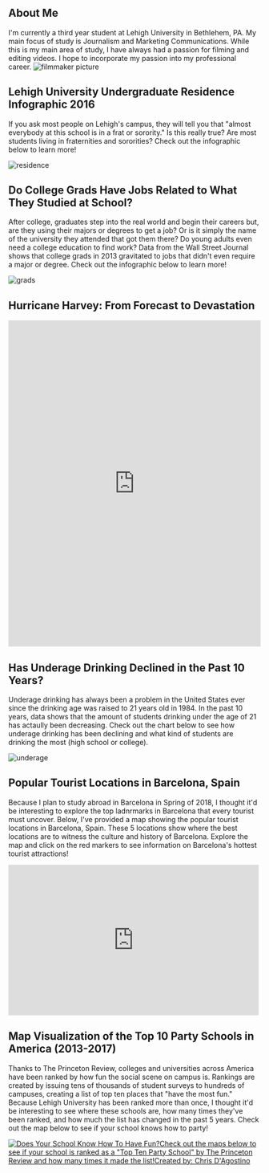 ## About Me
I'm currently a third year student at Lehigh University in Bethlehem, PA.  My main focus of study is Journalism and Marketing Communications.  While this is my main area of study, I have always had a passion for filming and editing videos.  I hope to incorporate my passion into my professional career.
![filmmaker picture](https://github.com/ChristopherDAgostino/ChristopherDAgostino.github.io/blob/master/1898087_10209179169895552_2265201179805825551_n.jpg?raw=true)


## Lehigh University Undergraduate Residence Infographic 2016 
If you ask most people on Lehigh's campus, they will tell you that "almost everybody at this school is in a frat or sorority."  Is this really true? Are most students living in fraternities and sororities? Check out the infographic below to learn more!

![residence](https://github.com/ChristopherDAgostino/ChristopherDAgostino.github.io/blob/master/greeklife.png?raw=true)


## Do College Grads Have Jobs Related to What They Studied at School?
After college, graduates step into the real world and begin their careers but, are they using their majors or degrees to get a job? Or is it simply the name of the university they attended that got them there? Do young adults even need a college education to find work? Data from the Wall Street Journal shows that college grads in 2013 gravitated to jobs that didn't even require a major or degree.  Check out the infographic below to learn more!

![grads](https://github.com/ChristopherDAgostino/ChristopherDAgostino.github.io/blob/master/ARE%20COLLEGE%20GRADS%20FOLLOWING%20THROUGH%20WITH%20WHAT%20THEY'VE%20BEEN%20STUDYING-.png?raw=true)


## Hurricane Harvey: From Forecast to Devastation
<iframe src='https://cdn.knightlab.com/libs/timeline3/latest/embed/index.html?source=1kckmjTLhnkL2S6WKpsvbrwoodquQe3DH32Ck1V1ubDA&font=Default&lang=en&initial_zoom=2&height=650' width='100%' height='650' webkitallowfullscreen mozallowfullscreen allowfullscreen frameborder='0'></iframe>


## Has Underage Drinking Declined in the Past 10 Years?
Underage drinking has always been a problem in the United States ever since the drinking age was raised to 21 years old in 1984.  In the past 10 years, data shows that the amount of students drinking under the age of 21 has actaully been decreasing.  Check out the chart below to see how underage drinking has been declining and what kind of students are drinking the most (high school or college).

![underage](https://github.com/ChristopherDAgostino/ChristopherDAgostino.github.io/blob/master/Underage_Drinking_in_High_School_and_College_2006-2016_8th_Graders_10th_Graders_12th_Graders_College_Students_chartbuilder.png?raw=true)


## Popular Tourist Locations in Barcelona, Spain
Because I plan to study abroad in Barcelona in Spring of 2018, I thought it'd be interesting to explore the top ladnrmarks in Barcelona that every tourist must uncover.  Below, I've provided a map showing the popular tourist locations in Barcelona, Spain.  These 5 locations show where the best locations are to witness the culture and history of Barcelona.  Explore the map and click on the red markers to see information on Barcelona's hottest tourist attractions!
<iframe width="500" height="300" scrolling="no" frameborder="no" src="https://fusiontables.google.com/embedviz?q=select+col0+from+1VSFHtZiMk-st6Uknu-3oW7brAyV8USgd1-Gfdkp0&amp;viz=MAP&amp;h=false&amp;lat=41.39028483726336&amp;lng=2.1483550827881572&amp;t=1&amp;z=13&amp;l=col0&amp;y=2&amp;tmplt=2&amp;hml=ONE_COL_LAT_LNG"></iframe>


## Map Visualization of the Top 10 Party Schools in America (2013-2017)
Thanks to The Princeton Review, colleges and universities across America have been ranked by how fun the social scene on campus is.  Rankings are created by issuing tens of thousands of student surveys to hundreds of campuses, creating a list of top ten places that "have the most fun."  Because Lehigh University has been ranked more than once, I thought it'd be interesting to see where these schools are, how many times they've been ranked, and how much the list has changed in the past 5 years.  Check out the map below to see if your school knows how to party!
<html>
<div class='tableauPlaceholder' id='viz1507134638342' style='position: relative'><noscript><a href='#'><img alt='Does Your School Know How To Have Fun?Check out the maps below to see if your school is ranked as a &quot;Top Ten Party School&quot; by The Princeton Review and how many times it made the list!Created by: Chris D&#39;Agostino ' src='https:&#47;&#47;public.tableau.com&#47;static&#47;images&#47;Do&#47;DoesYourSchoolKnowHowtoHaveFun&#47;Story1&#47;1_rss.png' style='border: none' /></a></noscript><object class='tableauViz'  style='display:none;'><param name='host_url' value='https%3A%2F%2Fpublic.tableau.com%2F' /> <param name='embed_code_version' value='2' /> <param name='site_root' value='' /><param name='name' value='DoesYourSchoolKnowHowtoHaveFun&#47;Story1' /><param name='tabs' value='no' /><param name='toolbar' value='yes' /><param name='static_image' value='https:&#47;&#47;public.tableau.com&#47;static&#47;images&#47;Do&#47;DoesYourSchoolKnowHowtoHaveFun&#47;Story1&#47;1.png' /> <param name='animate_transition' value='yes' /><param name='display_static_image' value='yes' /><param name='display_spinner' value='yes' /><param name='display_overlay' value='yes' /><param name='display_count' value='yes' /><param name='filter' value='publish=yes' /></object></div>                <script type='text/javascript'>                    var divElement = document.getElementById('viz1507134638342');                    var vizElement = divElement.getElementsByTagName('object')[0];                    vizElement.style.width='1016px';vizElement.style.height='1024px';                    var scriptElement = document.createElement('script');                    scriptElement.src = 'https://public.tableau.com/javascripts/api/viz_v1.js';                    vizElement.parentNode.insertBefore(scriptElement, vizElement);                </script>
</html>
